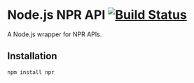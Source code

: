 # Node.js NPR API [![Build Status](https://travis-ci.org/adafruit/npr.svg?branch=master)](https://travis-ci.org/adafruit/npr)

A Node.js wrapper for NPR APIs.

## Installation

```
npm install npr
```
